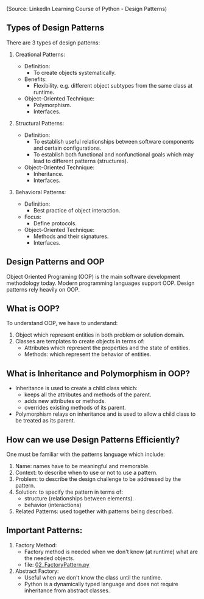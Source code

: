 (Source: LinkedIn Learning Course of Python - Design Patterns)

## Types of Design Patterns

There are 3 types of design patterns:

1. Creational Patterns: 
    - Definition: 
        - To create objects systematically. 
    - Benefits:
        - Flexibility. 
            e.g. different object subtypes from the same class at runtime.
    - Object-Oriented Technique:
        - Polymorphism.
        - Interfaces.

2. Structural Patterns:
    - Definition: 
        - To establish useful relationships between software components and certain configurations. 
        - To establish both functional and nonfunctional goals which may lead to different patterns (structures).
    - Object-Oriented Technique:
        - Inheritance.
        - Interfaces.

3. Behavioral Patterns:
    - Definition: 
        - Best practice of object interaction.
    - Focus: 
        - Define protocols. 
    - Object-Oriented Technique:
        - Methods and their signatures.
        - Interfaces.

## Design Patterns and OOP
Object Oriented Programing (OOP) is the main software development methodology today. Modern programming languages support OOP. Design patterns rely heavily on OOP. 

## What is OOP?
To understand OOP, we have to understand:
1. Object which represent entities in both problem or solution domain.
2. Classes are templates to create objects in terms of:
    - Attributes which represent the properties and the state of entities. 
    - Methods: which represent the behavior of entities. 

## What is Inheritance and Polymorphism in OOP?
- Inheritance is used to create a child class which: 
    - keeps all the attributes and methods of the parent. 
    - adds new attributes or methods.
    - overrides existing methods of its parent. 
- Polymorphism relays on inheritance and is used to allow a child class to be treated as its parent.

## How can we use Design Patterns Efficiently?
One must be familiar with the patterns language which include:
1. Name: names have to be meaningful and memorable. 
2. Context: to describe when to use or not to use a pattern. 
3. Problem: to describe the design challenge to be addressed by the pattern.
4. Solution: to specify the pattern in terms of: 
    - structure (relationships between elements).
    - behavior (interactions) 
5. Related Patterns: used together with patterns being described. 

## Important Patterns: 
1. Factory Method:
    - Factory method is needed when we don't know (at runtime) what are the needed objects.
    - file: [02_FactoryPattern.py](02_FactoryPattern.py)
2. Abstract Factory:
    - Useful when we don't know the class until the runtime. 
    - Python is a dynamically typed language and does not require inheritance from abstract classes.
